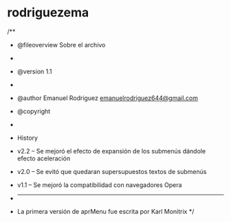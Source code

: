 # rodriguezema

/**

 * @fileoverview Sobre el archivo

 *

 * @version                               1.1

 *

 * @author                 Emanuel Rodriguez  <emanuelrodriguez644@gmail.com>

 * @copyright          

 *

 * History

 * v2.2 – Se mejoró el efecto de expansión de los submenús dándole efecto aceleración

 * v2.0 – Se evitó que quedaran supersupuestos textos de submenús

 * v1.1 – Se mejoró la compatibilidad con navegadores Opera

 * ----

 * La primera versión de aprMenu fue escrita por Karl Monitrix
 */
